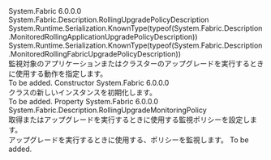 <Type Name="MonitoredRollingUpgradePolicyDescription" FullName="System.Fabric.Description.MonitoredRollingUpgradePolicyDescription">
  <TypeSignature Language="C#" Value="public abstract class MonitoredRollingUpgradePolicyDescription : System.Fabric.Description.RollingUpgradePolicyDescription" />
  <TypeSignature Language="ILAsm" Value=".class public auto ansi abstract beforefieldinit MonitoredRollingUpgradePolicyDescription extends System.Fabric.Description.RollingUpgradePolicyDescription" />
  <TypeSignature Language="DocId" Value="T:System.Fabric.Description.MonitoredRollingUpgradePolicyDescription" />
  <TypeSignature Language="VB.NET" Value="Public MustInherit Class MonitoredRollingUpgradePolicyDescription&#xA;Inherits RollingUpgradePolicyDescription" />
  <TypeSignature Language="F#" Value="type MonitoredRollingUpgradePolicyDescription = class&#xA;    inherit RollingUpgradePolicyDescription" />
  <AssemblyInfo>
    <AssemblyName>System.Fabric</AssemblyName>
    <AssemblyVersion>6.0.0.0</AssemblyVersion>
  </AssemblyInfo>
  <Base>
    <BaseTypeName>System.Fabric.Description.RollingUpgradePolicyDescription</BaseTypeName>
  </Base>
  <Interfaces />
  <Attributes>
    <Attribute>
      <AttributeName>System.Runtime.Serialization.KnownType(typeof(System.Fabric.Description.MonitoredRollingApplicationUpgradePolicyDescription))</AttributeName>
    </Attribute>
    <Attribute>
      <AttributeName>System.Runtime.Serialization.KnownType(typeof(System.Fabric.Description.MonitoredRollingFabricUpgradePolicyDescription))</AttributeName>
    </Attribute>
  </Attributes>
  <Docs>
    <summary>
      <para>監視対象のアプリケーションまたはクラスターのアップグレードを実行するときに使用する動作を指定します。</para>
    </summary>
    <remarks>To be added.</remarks>
  </Docs>
  <Members>
    <Member MemberName=".ctor">
      <MemberSignature Language="C#" Value="protected MonitoredRollingUpgradePolicyDescription ();" />
      <MemberSignature Language="ILAsm" Value=".method familyhidebysig specialname rtspecialname instance void .ctor() cil managed" />
      <MemberSignature Language="DocId" Value="M:System.Fabric.Description.MonitoredRollingUpgradePolicyDescription.#ctor" />
      <MemberSignature Language="VB.NET" Value="Protected Sub New ()" />
      <MemberType>Constructor</MemberType>
      <AssemblyInfo>
        <AssemblyName>System.Fabric</AssemblyName>
        <AssemblyVersion>6.0.0.0</AssemblyVersion>
      </AssemblyInfo>
      <Parameters />
      <Docs>
        <summary>
          <para><see cref="T:System.Fabric.Description.MonitoredRollingUpgradePolicyDescription" /> クラスの新しいインスタンスを初期化します。</para>
        </summary>
        <remarks>To be added.</remarks>
      </Docs>
    </Member>
    <Member MemberName="MonitoringPolicy">
      <MemberSignature Language="C#" Value="public System.Fabric.Description.RollingUpgradeMonitoringPolicy MonitoringPolicy { get; set; }" />
      <MemberSignature Language="ILAsm" Value=".property instance class System.Fabric.Description.RollingUpgradeMonitoringPolicy MonitoringPolicy" />
      <MemberSignature Language="DocId" Value="P:System.Fabric.Description.MonitoredRollingUpgradePolicyDescription.MonitoringPolicy" />
      <MemberSignature Language="VB.NET" Value="Public Property MonitoringPolicy As RollingUpgradeMonitoringPolicy" />
      <MemberSignature Language="F#" Value="member this.MonitoringPolicy : System.Fabric.Description.RollingUpgradeMonitoringPolicy with get, set" Usage="System.Fabric.Description.MonitoredRollingUpgradePolicyDescription.MonitoringPolicy" />
      <MemberType>Property</MemberType>
      <AssemblyInfo>
        <AssemblyName>System.Fabric</AssemblyName>
        <AssemblyVersion>6.0.0.0</AssemblyVersion>
      </AssemblyInfo>
      <ReturnValue>
        <ReturnType>System.Fabric.Description.RollingUpgradeMonitoringPolicy</ReturnType>
      </ReturnValue>
      <Docs>
        <summary>
          <para>取得またはアップグレードを実行するときに使用する監視ポリシーを設定します。</para>
        </summary>
        <value>
          <para>アップグレードを実行するときに使用する、ポリシーを監視します。</para>
        </value>
        <remarks>To be added.</remarks>
      </Docs>
    </Member>
  </Members>
</Type>